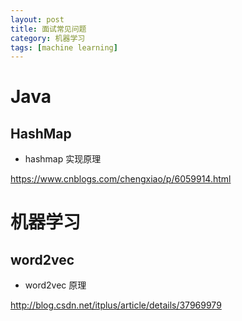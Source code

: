 ```yaml
---
layout: post
title: 面试常见问题
category: 机器学习
tags: [machine learning]
---
```


# Java

## HashMap
- hashmap 实现原理

https://www.cnblogs.com/chengxiao/p/6059914.html


# 机器学习

## word2vec
- word2vec 原理

http://blog.csdn.net/itplus/article/details/37969979